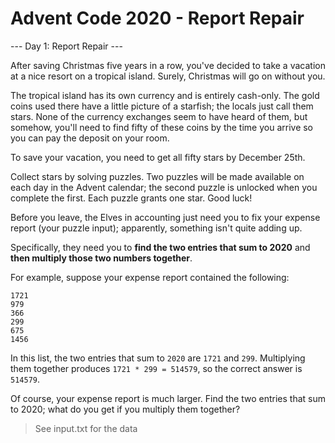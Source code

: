 # Advent Code 2020 - Report Repair

--- Day 1: Report Repair ---

After saving Christmas five years in a row, you've decided to take a vacation at a nice resort on a tropical island. Surely, Christmas will go on without you.

The tropical island has its own currency and is entirely cash-only. The gold coins used there have a little picture of a starfish; the locals just call them stars. None of the currency exchanges seem to have heard of them, but somehow, you'll need to find fifty of these coins by the time you arrive so you can pay the deposit on your room.

To save your vacation, you need to get all fifty stars by December 25th.

Collect stars by solving puzzles. Two puzzles will be made available on each day in the Advent calendar; the second puzzle is unlocked when you complete the first. Each puzzle grants one star. Good luck!

Before you leave, the Elves in accounting just need you to fix your expense report (your puzzle input); apparently, something isn't quite adding up.

Specifically, they need you to **find the two entries that sum to 2020** and **then multiply those two numbers together**.

For example, suppose your expense report contained the following:

```console
1721
979
366
299
675
1456
```

In this list, the two entries that sum to `2020` are `1721` and `299`. Multiplying them together produces `1721 * 299 = 514579`, so the correct answer is `514579`.

Of course, your expense report is much larger. Find the two entries that sum to 2020; what do you get if you multiply them together?

> See input.txt for the data
